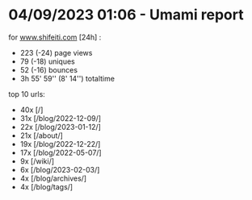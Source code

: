 # 04/09/2023 01:06 - Umami report
for www.shifeiti.com [24h] :

 - 223 (-24) page views
 - 79 (-18) uniques
 - 52 (-16) bounces
 - 3h 55' 59'' (8' 14'') totaltime


top 10 urls:
 - 40x [/]
 - 31x [/blog/2022-12-09/]
 - 22x [/blog/2023-01-12/]
 - 21x [/about/]
 - 19x [/blog/2022-12-22/]
 - 17x [/blog/2022-05-07/]
 - 9x [/wiki/]
 - 6x [/blog/2023-02-03/]
 - 4x [/blog/archives/]
 - 4x [/blog/tags/]


